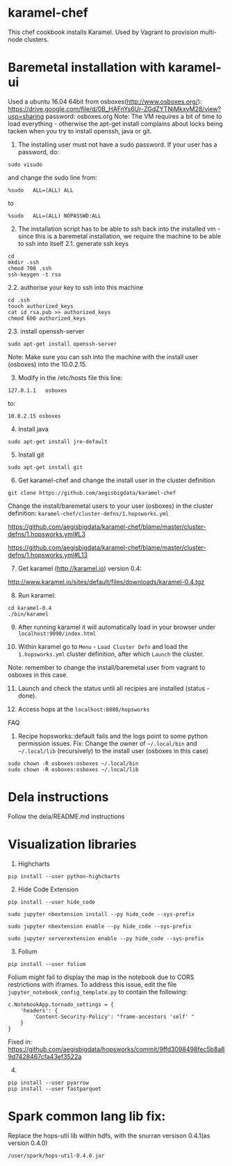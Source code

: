 # karamel-chef
This chef cookbook installs Karamel. Used by Vagrant to provision multi-node clusters.

# Baremetal installation with karamel-ui
Used a ubuntu 16.04 64bit from osboxes(http://www.osboxes.org/):
https://drive.google.com/file/d/0B_HAFnYs6Ur-ZGdZYTNjMkxvM28/view?usp=sharing
password: osboxes.org
Note: The VM requires a bit of time to load everything - otherwise the apt-get install complains about locks being tacken when you try to install openssh, java or git.

1. The installing user must not have a sudo password. If your user has a password, do:
```
sudo visudo
```
and change the sudo line from:
```
%sudo   ALL=(ALL) ALL
```
to 
```
%sudo   ALL=(ALL) NOPASSWD:ALL
```
2. The installation script has to be able to ssh back into the installed vm - since this is a baremetal installation, we require the machine to be able to ssh into itself
2.1. generate ssh keys
```
cd
mkdir .ssh
chmod 700 .ssh
ssh-keygen -t rsa
```
2.2. authorise your key to ssh into this machine
```
cd .ssh
touch authorized_keys
cat id_rsa.pub >> authorized_keys
chmod 600 authorized_keys
```
2.3. install openssh-server
```
sudo apt-get install openssh-server
```
Note: Make sure you can ssh into the machine with the install user (osboxes) into the 10.0.2.15.

3. Modify in the /etc/hosts file this line:
```
127.0.1.1   osboxes
```
to:
```
10.0.2.15 osboxes
```
4. Install java
```
sudo apt-get install jre-default
```
5. Install git
```
sudo apt-get install git
```
6. Get karamel-chef and change the install user in the cluster definition
```
git clone https://github.com/aegisbigdata/karamel-chef 
```
Change the install/baremetal users to your user (osboxes) in the cluster definition: `karamel-chef/cluster-defns/1.hopsworks.yml`

https://github.com/aegisbigdata/karamel-chef/blame/master/cluster-defns/1.hopsworks.yml#L3

https://github.com/aegisbigdata/karamel-chef/blame/master/cluster-defns/1.hopsworks.yml#L13

7. Get karamel (http://karamel.io) version 0.4:

http://www.karamel.io/sites/default/files/downloads/karamel-0.4.tgz

8. Run karamel:
```
cd karamel-0.4
./bin/karamel
```
9. After running karamel it will automatically load in your browser under `localhost:9090/index.html`

10. Within karamel go to `Menu` - `Load Cluster Defn` and load the `1.hopsworks.yml` cluster definition, after which `Launch` the cluster.

Note: remember to change the install/baremetal user from vagrant to osboxes in this case.

11. Launch and check the status until all recipies are installed (status - done).

12. Access hops at the `localhost:8080/hopsworks`

FAQ
1. Recipe hopsworks::default fails and the logs point to some python permission issues. 
Fix: Change the owner of `~/.local/bin` and `~/.local/lib` (recursively) to the install user (osboxes in this case)
```
sudo chown -R osboxes:osboxes ~/.local/bin
sudo chown -R osboxes:osboxes ~/.local/lib
```

# Dela instructions
Follow the dela/README.md instructions

# Visualization libraries
1. Highcharts
```
pip install --user python-highcharts
```

2. Hide Code Extension
```
pip install --user hide_code
```
```
sudo jupyter nbextension install --py hide_code --sys-prefix
```
```
sudo jupyter nbextension enable --py hide_code --sys-prefix
```
```
sudo jupyter serverextension enable --py hide_code --sys-prefix
```
3. Folium
```
pip install --user folium
```

Folium might fail to display the map in the notebook due to CORS restrictions with iframes. To address this issue, edit the file `jupyter_notebook_config_template.py` to contain the following:

```
c.NotebookApp.tornado_settings = {
    'headers': {
        'Content-Security-Policy': "frame-ancestors 'self' "
    }
}
```
Fixed in: https://github.com/aegisbigdata/hopsworks/commit/9ffd3098498fec5b8a89d7428467cfa43ef3522a

4.
```
pip install --user pyarrow
pip install --user fastparquet
```
# Spark common lang lib fix:
Replace the hops-util lib within hdfs, with the snurran versison 0.4.1(as version 0.4.0)
```
/user/spark/hops-util-0.4.0.jar
```
    
